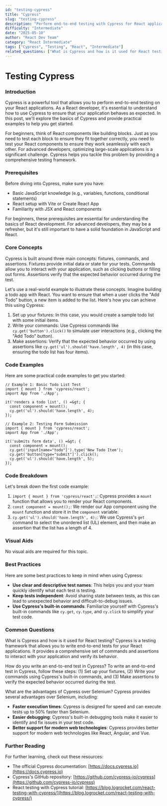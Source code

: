 ```yaml
---
id: "testing-cypress"
title: "Cypress"
slug: "testing-cypress"
description: "Perform end-to-end testing with Cypress for React applications."
difficulty: "Intermediate"
date: "2025-05-10"
author: "React Dev Team"
category: "React Intermediate"
tags: ["Cypress", "Testing", "React", "Intermediate"]
related_questions: ["What is Cypress and how is it used for React testing?", "How do you write an end-to-end test in Cypress?", "What are the advantages of Cypress over Selenium?"]
---
```


**Testing Cypress**
================================

### Introduction
Cypress is a powerful tool that allows you to perform end-to-end testing on your React applications. As a React developer, it's essential to understand how to use Cypress to ensure that your application behaves as expected. In this post, we'll explore the basics of Cypress and provide practical examples to help you get started.

For beginners, think of React components like building blocks. Just as you need to test each block to ensure they fit together correctly, you need to test your React components to ensure they work seamlessly with each other. For advanced developers, optimizing large-scale applications is a significant challenge. Cypress helps you tackle this problem by providing a comprehensive testing framework.

### Prerequisites
Before diving into Cypress, make sure you have:

* Basic JavaScript knowledge (e.g., variables, functions, conditional statements)
* React setup with Vite or Create React App
* Familiarity with JSX and React components

For beginners, these prerequisites are essential for understanding the basics of React development. For advanced developers, they may be a refresher, but it's still important to have a solid foundation in JavaScript and React.

### Core Concepts
Cypress is built around three main concepts: fixtures, commands, and assertions. Fixtures provide initial data or state for your tests. Commands allow you to interact with your application, such as clicking buttons or filling out forms. Assertions verify that the expected behavior occurred during the test.

Let's use a real-world example to illustrate these concepts. Imagine building a todo app with React. You want to ensure that when a user clicks the "Add Todo" button, a new item is added to the list. Here's how you can achieve this using Cypress:

1. Set up your fixtures: In this case, you would create a sample todo list with some initial items.
2. Write your commands: Use Cypress commands like `cy.get('button').click()` to simulate user interactions (e.g., clicking the "Add Todo" button).
3. Make assertions: Verify that the expected behavior occurred by using assertions like `cy.get('ul').should('have.length', 4)` (in this case, ensuring the todo list has four items).

### Code Examples
Here are some practical code examples to get you started:

```
// Example 1: Basic Todo List Test
import { mount } from 'cypress/react';
import App from './App';

it('renders a todo list', () =&gt; {
  const component = mount();
  cy.get('ul').should('have.length', 4);
});
```

```
// Example 2: Testing Form Submission
import { mount } from 'cypress/react';
import App from './App';

it('submits form data', () =&gt; {
  const component = mount();
  cy.get('input[name="todo"]').type('New Todo Item');
  cy.get('button[type="submit"]').click();
  cy.get('ul').should('have.length', 5);
});
```

### Code Breakdown
Let's break down the first code example:

1. `import { mount } from 'cypress/react';`: Cypress provides a `mount` function that allows you to render your React components.
2. `const component = mount();`: We render our App component using the `mount` function and store it in the `component` variable.
3. `cy.get('ul').should('have.length', 4);`: We use Cypress's `get` command to select the unordered list (UL) element, and then make an assertion that the list has a length of 4.

### Visual Aids
No visual aids are required for this topic.

### Best Practices
Here are some best practices to keep in mind when using Cypress:

* **Use clear and descriptive test names**: This helps you and your team quickly identify what each test is testing.
* **Keep tests independent**: Avoid sharing state between tests, as this can lead to unexpected behavior and difficult-to-debug issues.
* **Use Cypress's built-in commands**: Familiarize yourself with Cypress's built-in commands like `cy.get`, `cy.type`, and `cy.click` to simplify your test code.

### Common Questions
What is Cypress and how is it used for React testing?
Cypress is a testing framework that allows you to write end-to-end tests for your React applications. It provides a comprehensive set of commands and assertions to interact with your application and verify its behavior.

How do you write an end-to-end test in Cypress?
To write an end-to-end test in Cypress, follow these steps: (1) Set up your fixtures, (2) Write your commands using Cypress's built-in commands, and (3) Make assertions to verify the expected behavior occurred during the test.

What are the advantages of Cypress over Selenium?
Cypress provides several advantages over Selenium, including:

* **Faster execution times**: Cypress is designed for speed and can execute tests up to 50% faster than Selenium.
* **Easier debugging**: Cypress's built-in debugging tools make it easier to identify and fix issues in your test code.
* **Better support for modern web technologies**: Cypress provides better support for modern web technologies like React, Angular, and Vue.

### Further Reading
For further learning, check out these resources:

* The official Cypress documentation: [https://docs.cypress.io](https://docs.cypress.io)
* Cypress's GitHub repository: [https://github.com/cypress-io/cypress](https://github.com/cypress-io/cypress)
* React testing with Cypress tutorial: [https://blog.logrocket.com/react-testing-with-cypress/](https://blog.logrocket.com/react-testing-with-cypress/)